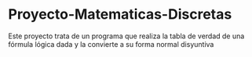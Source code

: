 # Proyecto-Matematicas-Discretas
Este proyecto trata de un programa que realiza la tabla de verdad de una fórmula lógica dada y la convierte a su forma normal disyuntiva
